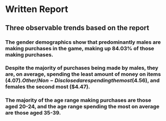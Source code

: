 # Written Report

## Three observable trends based on the report

### The gender demographics show that predominantly males are making purchases in the game, making up 84.03% of those making purchases.

### Despite the majority of purchases being made by males, they are, on average, spending the least amount of money on items ($4.07). Other/Non-Disclosed are spending the most ($4.56), and females the second most ($4.47).

### The majority of the age range making purchases are those aged 20-24, and the age range spending the most on average are those aged 35-39.

